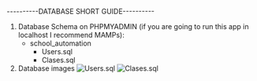 ----------DATABASE SHORT GUIDE----------
1. Database Schema on PHPMYADMIN (if you are going to run this app in localhost I recommend MAMPs):
   - school_automation
       - Users.sql
       - Clases.sql
2. Database images
![Users.sql]()
![Clases.sql]()